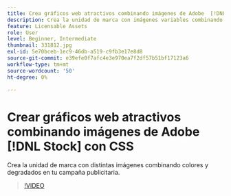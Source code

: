 ```yaml
---
title: Crea gráficos web atractivos combinando imágenes de Adobe  [!DNL Stock] con CSS
description: Crea la unidad de marca con imágenes variables combinando colores y degradados en tu campaña publicitaria
feature: Licensable Assets
role: User
level: Beginner, Intermediate
thumbnail: 331812.jpg
exl-id: 5e70bceb-1ec9-46db-a519-c9fb3e17e8d8
source-git-commit: e39efe0f7afc4e3e970ea7f2df57b51bf17123a6
workflow-type: tm+mt
source-wordcount: '50'
ht-degree: 0%

---
```


# Crear gráficos web atractivos combinando imágenes de Adobe [!DNL Stock] con CSS

Crea la unidad de marca con distintas imágenes combinando colores y degradados en tu campaña publicitaria.

>[!VIDEO](https://video.tv.adobe.com/v/331812?hidetitle=true)

